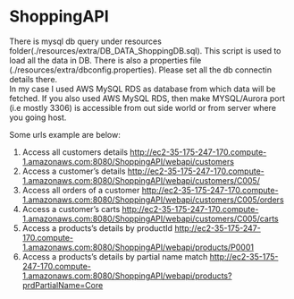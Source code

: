 # ShoppingAPI
There is mysql db query under resources folder(./resources/extra/DB_DATA_ShoppingDB.sql). This script is used to load all the data in DB.
There is also a properties file (./resources/extra/dbconfig.properties). Please set all the db connectin details there.  
In my case I used AWS MySQL RDS as database from which data will be fetched.
If you also used AWS MySQL RDS, then make MYSQL/Aurora port (i.e mostly 3306) is accessible from out side world or from server where you going host.

Some urls example are below: 
1. Access all customers details
http://ec2-35-175-247-170.compute-1.amazonaws.com:8080/ShoppingAPI/webapi/customers
2. Access a customer’s details
http://ec2-35-175-247-170.compute-1.amazonaws.com:8080/ShoppingAPI/webapi/customers/C005/
3.	Access all orders of a customer
http://ec2-35-175-247-170.compute-1.amazonaws.com:8080/ShoppingAPI/webapi/customers/C005/orders
4.	Access a customer’s carts
http://ec2-35-175-247-170.compute-1.amazonaws.com:8080/ShoppingAPI/webapi/customers/C005/carts
5.	Access a products’s details by productId
http://ec2-35-175-247-170.compute-1.amazonaws.com:8080/ShoppingAPI/webapi/products/P0001
8.	Access a products’s details by partial name match
http://ec2-35-175-247-170.compute-1.amazonaws.com:8080/ShoppingAPI/webapi/products?prdPartialName=Core
